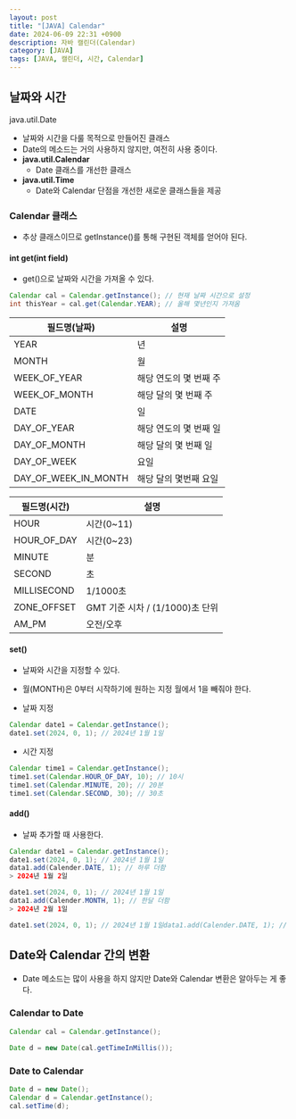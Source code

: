 ```yaml
---
layout: post
title: "[JAVA] Calendar"
date: 2024-06-09 22:31 +0900
description: 자바 캘린더(Calendar)
category: [JAVA]
tags: [JAVA, 캘린더, 시간, Calendar]
---
```

## 날짜와 시간
java.util.Date
- 날짜와 시간을 다룰 목적으로 만들어진 클래스
- Date의 메소드는 거의 사용하지 않지만, 여전히 사용 중이다.<br/>
- **java.util.Calendar**
  - Date 클래스를 개선한 클래스<br/>
- **java.util.Time**
  - Date와 Calendar 단점을 개선한 새로운 클래스들을 제공

### Calendar 클래스
- 추상 클래스이므로 getInstance()를 통해 구현된 객체를 얻어야 된다.

#### int get(int field)
- get()으로 날짜와 시간을 가져올 수 있다.

```java
Calendar cal = Calendar.getInstance(); // 현재 날짜 시간으로 설정
int thisYear = cal.get(Calendar.YEAR); // 올해 몇년인지 가져옴
```

|필드명(날짜)|설명|
|--|--|
|YEAR|년|
|MONTH|월|
|WEEK_OF_YEAR|해당 연도의 몇 번째 주|
|WEEK_OF_MONTH|해당 달의 몇 번째 주|
|DATE|일|
|DAY_OF_YEAR|해당 연도의 몇 번째 일|
|DAY_OF_MONTH|해당 달의 몇 번째 일|
|DAY_OF_WEEK|요일|
|DAY_OF_WEEK_IN_MONTH|해당 달의 몇번째 요일|

|필드명(시간)|설명|
|--|--|
|HOUR|시간(0~11)|
|HOUR_OF_DAY|시간(0~23)|
|MINUTE|분|
|SECOND|초|
|MILLISECOND|1/1000초|
|ZONE_OFFSET|GMT 기준 시차 / (1/1000)초 단위|
|AM_PM|오전/오후|

#### set()
- 날짜와 시간을 지정할 수 있다.
- 월(MONTH)은 0부터 시작하기에 원하는 지정 월에서 1을 빼줘야 한다.

- 날짜 지정

```java
Calendar date1 = Calendar.getInstance();
date1.set(2024, 0, 1); // 2024년 1월 1일
```

- 시간 지정

```java
Calendar time1 = Calendar.getInstance();
time1.set(Calendar.HOUR_OF_DAY, 10); // 10시
time1.set(Calendar.MINUTE, 20); // 20분
time1.set(Calendar.SECOND, 30); // 30초
```

#### add()
- 날짜 추가할 때 사용한다.

```java
Calendar date1 = Calendar.getInstance();
date1.set(2024, 0, 1); // 2024년 1월 1일
data1.add(Calender.DATE, 1); // 하루 더함
> 2024년 1월 2일

date1.set(2024, 0, 1); // 2024년 1월 1일
data1.add(Calender.MONTH, 1); // 한달 더함
> 2024년 2월 1일

date1.set(2024, 0, 1); // 2024년 1월 1일data1.add(Calender.DATE, 1); // 하루 더함
```

## Date와 Calendar 간의 변환
- Date 메소드는 많이 사용을 하지 않지만 Date와 Calendar 변환은 알아두는 게 좋다.

### Calendar to Date
```java
Calendar cal = Calendar.getInstance();

Date d = new Date(cal.getTimeInMillis());
```

### Date to Calendar
```java
Date d = new Date();
Calendar d = Calendar.getInstance();
cal.setTime(d);
``````
